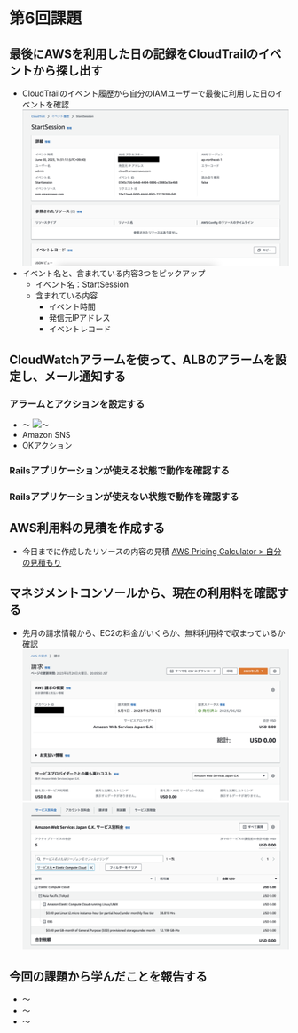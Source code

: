 # 第6回課題

## 最後にAWSを利用した日の記録をCloudTrailのイベントから探し出す
- CloudTrailのイベント履歴から自分のIAMユーザーで最後に利用した日のイベントを確認
![CloudTrailのイベント](images/lecture06_cloudtrail.png)
- イベント名と、含まれている内容3つをピックアップ
    - イベント名：StartSession
    - 含まれている内容
        - イベント時間
        - 発信元IPアドレス
        - イベントレコード

## CloudWatchアラームを使って、ALBのアラームを設定し、メール通知する
### アラームとアクションを設定する
- 〜
![〜](images/〜.png)
- Amazon SNS
- OKアクション

### Railsアプリケーションが使える状態で動作を確認する

### Railsアプリケーションが使えない状態で動作を確認する

## AWS利用料の見積を作成する
- 今日までに作成したリソースの内容の見積
[AWS Pricing Calculator > 自分の見積もり](https://calculator.aws/#/estimate?id=08f16b517723506f91ca8c3a65e99ab34f193f0b)

## マネジメントコンソールから、現在の利用料を確認する
- 先月の請求情報から、EC2の料金がいくらか、無料利用枠で収まっているか確認
![先月の請求情報](images/lecture06_billing_01.png)
![EC2の料金](images/lecture06_billing_02.png)

## 今回の課題から学んだことを報告する
- 〜
- 〜
- 〜